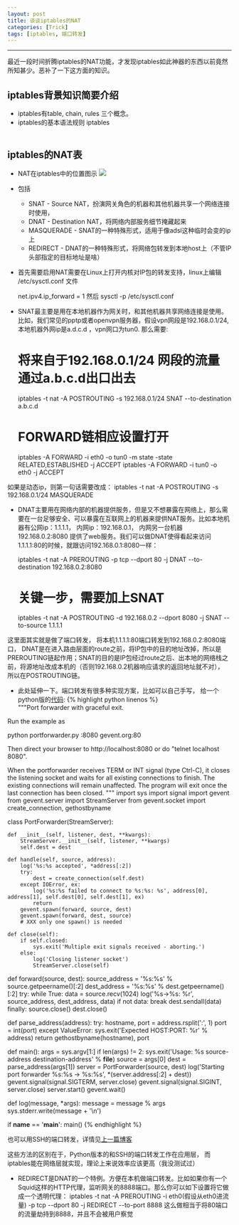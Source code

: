 ```yaml
---
layout: post
title: 谈谈iptables的NAT
categories: [Trick]
tags: [iptables, 端口转发]
---
```

---------------------------------------

最近一段时间折腾iptables的NAT功能，才发现iptables如此神器的东西以前竟然所知甚少。恶补了一下这方面的知识。

## iptables背景知识简要介绍

* iptables有table, chain, rules 三个概念。
* iptables的基本语法规则
    iptables  <option> <chain> <matching criteria> <target>
 

## iptables的NAT表

* NAT在iptables中的位置图示
![](http://ww4.sinaimg.cn/large/a74ecc4cjw1e3ypso4b3tj20dx0760t9.jpg)

* 包括
  * SNAT - Source NAT，扮演网关角色的机器和其他机器共享一个网络连接时使用，
  * DNAT - Destination NAT，将网络内部服务细节掩藏起来 
  * MASQUERADE - SNAT的一种特殊形式，适用于像adsl这种临时会变的ip上
  * REDIRECT - DNAT的一种特殊形式，将网络包转发到本地host上（不管IP头部指定的目标地址是啥）

* 首先需要启用NAT需要在Linux上打开内核对IP包的转发支持，linux上编辑 /etc/sysctl.conf 文件

    net.ipv4.ip_forward = 1
然后
    sysctl -p /etc/sysctl.conf

* SNAT最主要是用在本地机器作为网关时，和其他机器共享网络连接是使用。比如，我们常见的pptp或者openvpn服务器，假设vpn网段是192.168.0.1/24, 本地机器外网ip是a.d.c.d ，vpn网口为tun0. 那么需要:
    
    # 将来自于192.168.0.1/24 网段的流量通过a.b.c.d出口出去
    iptables -t nat -A POSTROUTING -s 192.168.0.1/24 SNAT --to-destination a.b.c.d
    
    # FORWARD链相应设置打开
    iptables -A FORWARD -i eth0 -o tun0 -m state -state RELATED,ESTABLISHED -j ACCEPT
    iptables -A FORWARD -i tun0 -o eth0 -j ACCEPT

如果是动态ip，则第一句话需要改成：
    iptables  -t nat -A POSTROUTING -s 192.168.0.1/24 MASQUERADE

* DNAT主要用在网络内部的机器提供服务，但是又不想暴露在网络上，那么需要在一台足够安全、可以暴露在互联网上的机器来提供NAT服务。比如本地机器有公网ip：1.1.1.1， 内网ip：192.168.0.1， 内网另一台机器192.168.0.2:8080 提供了web服务。我们可以做DNAT使得看起来访问1.1.1.1:80的时候，就跟访问192.168.0.1:8080一样：
    
    iptables -t nat -A PREROUTING -p tcp --dport 80 -j DNAT --to-destination 192.168.0.2:8080
    
    # 关键一步，需要加上SNAT
    iptables -t nat -A POSTROUTING -d 192.168.0.2 --dport 8080 -j SNAT --to-source 1.1.1.1

这里面其实就是做了端口转发， 将本机1.1.1.1:80端口转发到192.168.0.2:8080端口， DNAT是在进入路由层面的route之前，将IP包中的目的地址改掉，所以是PREROUTING链起作用；SNAT的目的是IP包经过route之后、出本地的网络栈之前，将源地址改成本机的（否则192.168.0.2机器响应请求的返回地址就不对）， 所以在POSTROUTING链。

* 此处延伸一下。端口转发有很多种实现方案，比如可以自己手写， 给一个python版的[代码](https://github.com/surfly/gevent/blob/master/examples/portforwarder.py):
{% highlight python linenos %}   
"""Port forwarder with graceful exit.

Run the example as

  python portforwarder.py :8080 gevent.org:80

Then direct your browser to http://localhost:8080 or do "telnet localhost 8080".

When the portforwarder receives TERM or INT signal (type Ctrl-C),
it closes the listening socket and waits for all existing
connections to finish. The existing connections will remain unaffected.
The program will exit once the last connection has been closed.
"""
import sys
import signal
import gevent
from gevent.server import StreamServer
from gevent.socket import create_connection, gethostbyname


class PortForwarder(StreamServer):

    def __init__(self, listener, dest, **kwargs):
        StreamServer.__init__(self, listener, **kwargs)
        self.dest = dest

    def handle(self, source, address):
        log('%s:%s accepted', *address[:2])
        try:
            dest = create_connection(self.dest)
        except IOError, ex:
            log('%s:%s failed to connect to %s:%s: %s', address[0], address[1], self.dest[0], self.dest[1], ex)
            return
        gevent.spawn(forward, source, dest)
        gevent.spawn(forward, dest, source)
        # XXX only one spawn() is needed

    def close(self):
        if self.closed:
            sys.exit('Multiple exit signals received - aborting.')
        else:
            log('Closing listener socket')
            StreamServer.close(self)


def forward(source, dest):
    source_address = '%s:%s' % source.getpeername()[:2]
    dest_address = '%s:%s' % dest.getpeername()[:2]
    try:
        while True:
            data = source.recv(1024)
            log('%s->%s: %r', source_address, dest_address, data)
            if not data:
                break
            dest.sendall(data)
    finally:
        source.close()
        dest.close()


def parse_address(address):
    try:
        hostname, port = address.rsplit(':', 1)
        port = int(port)
    except ValueError:
        sys.exit('Expected HOST:PORT: %r' % address)
    return gethostbyname(hostname), port


def main():
    args = sys.argv[1:]
    if len(args) != 2:
        sys.exit('Usage: %s source-address destination-address' % __file__)
    source = args[0]
    dest = parse_address(args[1])
    server = PortForwarder(source, dest)
    log('Starting port forwarder %s:%s -> %s:%s', *(server.address[:2] + dest))
    gevent.signal(signal.SIGTERM, server.close)
    gevent.signal(signal.SIGINT, server.close)
    server.start()
    gevent.wait()


def log(message, *args):
    message = message % args
    sys.stderr.write(message + '\n')


if __name__ == '__main__':
    main()
{% endhighlight %}

也可以用SSH的端口转发，详情见[上一篇博客](http://www.liugj.com/2013/04/SSH-port-forwarding/)

这些方法的区别在于，Python版本的和SSH的端口转发工作在应用层， 而iptables能在网络层就实现，理论上来说效率应该更高（我没测试过）


* REDIRECT是DNAT的一个特例。方便在本机做端口转发。比如如果你有一个Squid这样的HTTP代理，监听网关的8888端口。那么你可以如下设置将它做成一个透明代理：
    iptables -t nat -A PREROUTING -i eth0(假设从eth0进流量)  -p tcp --dport 80 -j REDIRECT  --to-port 8888
这么做相当于将80端口的流量劫持到8888，并且不会被用户察觉


